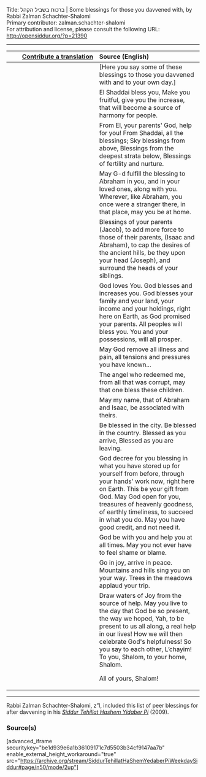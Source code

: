 <html>
<head></head>
<body>
Title: ברכות בשביל הקהל | Some blessings for those you davvened with, by Rabbi Zalman Schachter-Shalomi<br />
Primary contributor: zalman.schachter-shalomi<br />
For attribution and license, please consult the following URL: <a href="http://opensiddur.org/?p=21390">http://opensiddur.org/?p=21390</a>
<p />
<hr />

<table style="margin-left: auto;margin-right: auto;" class="draggable">
<thead><tr><th id="x" style="text-align: right;"><a href="/contributing/upload/">Contribute a translation</a></th><th style="text-align: left;">Source (English)</th></tr></thead>
<tbody>
<tr><td style="vertical-align:top;" width="46%">
<div class="liturgy"><span lang="he">

</span></div></td>
 
<td style="vertical-align:top;" width="53%">
<div class="english">
[Here you say some of these blessings to those you davvened with and to your own day.]
</div></td></tr>


<tr><td style="vertical-align:top;" width="46%">
<div class="liturgy"><span lang="he">

</span></div></td>
 
<td style="vertical-align:top;" width="53%">
<div class="english">
El Shaddai bless you,
Make you fruitful, give you the increase,
that will become a
source of  harmony for people.
</div></td></tr>


<tr><td style="vertical-align:top;" width="46%">
<div class="liturgy"><span lang="he">

</span></div></td>
 
<td style="vertical-align:top;" width="53%">
<div class="english">
From El, your parents' God, help for you!
From Shaddai, all the blessings;
Sky blessings from above,
Blessings from the deepest strata below,
Blessings of fertility and nurture.
</div></td></tr>


<tr><td style="vertical-align:top;" width="46%">
<div class="liturgy"><span lang="he">

</span></div></td>
 
<td style="vertical-align:top;" width="53%">
<div class="english">
May G-d fulfill the blessing
to Abraham in you, 
and in your loved ones,
along with you.
Wherever, like Abraham,
you once were a stranger there, 
in that place, 
may you be at home.
</div></td></tr>


<tr><td style="vertical-align:top;" width="46%">
<div class="liturgy"><span lang="he">

</span></div></td>
 
<td style="vertical-align:top;" width="53%">
<div class="english">
Blessings of your parents (Jacob),
to add  more force
to those of their parents,
(Isaac and Abraham),
to cap the desires of the ancient hills,
be they upon your head (Joseph),
and surround the heads of your siblings.
</div></td></tr>


<tr><td style="vertical-align:top;" width="46%">
<div class="liturgy"><span lang="he">

</span></div></td>
 
<td style="vertical-align:top;" width="53%">
<div class="english">
God loves You.
God blesses and increases you.
God blesses your family and your land,
your income and your holdings,
right here on Earth,
as God promised your parents.
All peoples will bless you.
You and your possessions,
will all prosper.
</div></td></tr>


<tr><td style="vertical-align:top;" width="46%">
<div class="liturgy"><span lang="he">

</span></div></td>
 
<td style="vertical-align:top;" width="53%">
<div class="english">
May God remove all illness and pain,
all tensions and pressures
you have known...
</div></td></tr>


<tr><td style="vertical-align:top;" width="46%">
<div class="liturgy"><span lang="he">

</span></div></td>
 
<td style="vertical-align:top;" width="53%">
<div class="english">
The angel who redeemed me,
from all that was corrupt,
may that one bless these children.
</div></td></tr>


<tr><td style="vertical-align:top;" width="46%">
<div class="liturgy"><span lang="he">

</span></div></td>
 
<td style="vertical-align:top;" width="53%">
<div class="english">
May my name, 
that of Abraham and Isaac,
be associated with theirs.
</div></td></tr>


<tr><td style="vertical-align:top;" width="46%">
<div class="liturgy"><span lang="he">

</span></div></td>
 
<td style="vertical-align:top;" width="53%">
<div class="english">
Be blessed in the city.
Be blessed in the country.
Blessed as you arrive,
Blessed as you are leaving.
</div></td></tr>


<tr><td style="vertical-align:top;" width="46%">
<div class="liturgy"><span lang="he">

</span></div></td>
 
<td style="vertical-align:top;" width="53%">
<div class="english">
God decree for you blessing
in what you have stored up
for yourself from before,
through  your hands' work now,
right here on Earth.
This be your gift from God.
May God open for you,
treasures of heavenly goodness,
of earthly timeliness,
to succeed in what you do.
May you have good credit,
and not need it.
</div></td></tr>


<tr><td style="vertical-align:top;" width="46%">
<div class="liturgy"><span lang="he">

</span></div></td>
 
<td style="vertical-align:top;" width="53%">
<div class="english">
God be with you and help you 
at all times.
May you not ever
have to feel shame or blame.
</div></td></tr>


<tr><td style="vertical-align:top;" width="46%">
<div class="liturgy"><span lang="he">

</span></div></td>
 
<td style="vertical-align:top;" width="53%">
<div class="english">
Go in joy, arrive in peace.
Mountains and hills sing you on your way.
Trees in the meadows applaud your trip.
</div></td></tr>


<tr><td style="vertical-align:top;" width="46%">
<div class="liturgy"><span lang="he">

</span></div></td>
 
<td style="vertical-align:top;" width="53%">
<div class="english">
Draw waters of Joy
from the source of help.
May you live to the day
that God be so present,
the way we hoped, Yah,
to be present to us all along,
a real help in our lives!
How we will then celebrate
God's helpfulness!
So you say to each other, L’chayim!
To you, Shalom, to your home, Shalom.

All of yours, Shalom!
</div></td></tr>
</tbody></table>

<hr />

Rabbi Zalman Schachter-Shalomi, z”l, included this list of peer blessings for after davvening in his <em><a href="https://opensiddur.org/compilations/siddurim/reb-zalmans-open-siddur-tehillat-hashem/">Siddur Tehillat Hashem Yidaber Pi</a></em> (2009). 

<h3>Source(s)</h3>

[advanced_iframe securitykey="be1d939e6a1b36109171c7d5503b34cf9147aa7b" enable_external_height_workaround="true" src="https://archive.org/stream/SiddurTehillatHaShemYedaberPiWeekdaySiddur#page/n50/mode/2up"]


</body>
</html>
